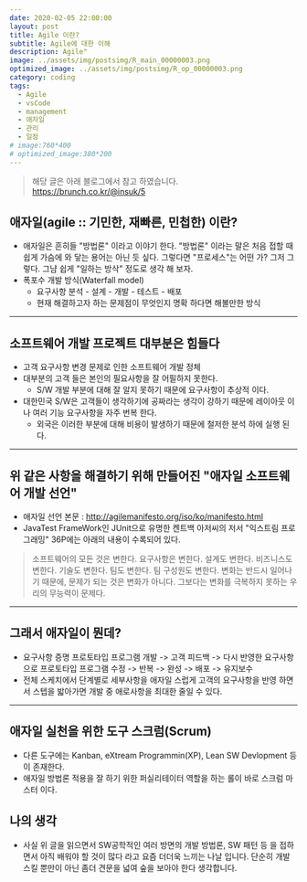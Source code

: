 ```yaml
---
date: 2020-02-05 22:00:00
layout: post
title: Agile 이란?
subtitle: Agile에 대한 이해
description: Agile"
image: ../assets/img/postsimg/R_main_00000003.png
optimized_image: ../assets/img/postsimg/R_op_00000003.png
category: coding
tags:
  - Agile
  - vsCode
  - management
  - 애자일
  - 관리
  - 일정
# image:760*400
# optimized_image:380*200
---
```


> 해당 글은 아래 블로그에서 참고 하였습니다.<br>
> https://brunch.co.kr/@insuk/5

## 애자일(agile :: 기민한, 재빠른, 민첩한) 이란?

- 애자일은 흔히들 "방법론" 이라고 이야기 한다. "방법론" 이라는 말은 처음 접할 때 쉽게 가슴에 와 닿는 용어는 아닌 듯 싶다. 그렇다면 "프로세스"는 어떤 가? 그저 그렇다. 그냠 쉽게 "일하는 방삭" 정도로 생각 해 보자.
- 폭포수 개발 방식(Waterfall model)
  - 요구사항 분석 - 설계 - 개발 - 테스트 - 배포
  - 현재 해결하고자 하는 문제점이 무엇인지 명확 하다면 해볼만한 방식 

<hr>

## 소프트웨어 개발 프로젝트 대부분은 힘들다

- 고객 요구사항 변경 문제로 인한 소프트웨어 개발 정체
- 대부분의 고객 들은 본인의 필요사항을 잘 어필하지 못한다.
  - S/W 개발 부분에 대해 잘 알지 못하기 때문에 요구사항이 추상적 이다.
- 대한민국 S/W은 고객들이 생각하기에 공짜라는 생각이 강하기 때문에 레이아웃 이나 여러 기능 요구사항을 자주 번복 한다.
  - 외국은 이러한 부분에 대해 비용이 발생하기 때문에 철저한 분석 하에 실행 된다.

<hr>

## 위 같은 사항을 해결하기 위해 만들어진 "애자일 소프트웨어 개발 선언"

- 애자일 선언 본문 : http://agilemanifesto.org/iso/ko/manifesto.html
- JavaTest FrameWork인 JUnit으로 유명한 켄트백 아저씨의 저서 "익스트림 프로그래밍" 36P에는 아래의 내용이 수록되어 있다.

>소프트웨어의 모든 것은 변한다. 요구사항은 변한다. 설계도 변한다. 비즈니스도 변한다. 기술도 변한다. 팀도 변한다. 팀 구성원도 변한다. 변화는 반드시 일어나기 때문에, 문제가 되는 것은 변화가 아니다. 그보다는 변화를 극복하지 못하는 우리의 무능력이 문제다.

<hr>

## 그래서 애자일이 뭔데?

- 요구사항 증명 프로토타입 프로그램 개발 -> 고객 피드백 -> 다시 반영한 요구사항으로 프로토타입 프로그램 수정 -> 반복 -> 완성 -> 배포 -> 유지보수
- 전체 스케치에서 단계별로 세부사항을 애자일 스럽게 고객의 요구사항을 반영 하면서 스텝을 밟아가면 개발 중 애로사항을 최대한 줄일 수 있다.

<hr>

## 애자일 실천을 위한 도구 스크럼(Scrum)

- 다른 도구에는 Kanban, eXtream Programmin(XP), Lean SW Devlopment 등이 존재한다.
- 애자일 방법론 적용을 잘 하기 위한 퍼실리테이터 역할을 하는 롤이 바로 스크럼 마스터 이다.

## 나의 생각
- 사실 위 글을 읽으면서 SW공학적인 여러 방면의 개발 방법론, SW 패턴 등 을 접하면서 아직 배워야 할 것이 많다 라고 요즘 더더욱 느끼는 나날 입니다. 단순히 개발 스킬 뿐만이 아닌 좀더 견문을 넓여 숲을 보아야 한다 생각합니다.